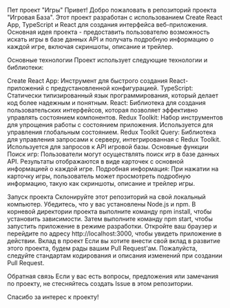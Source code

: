 Пет проект "Игры"
Привет! Добро пожаловать в репозиторий проекта "Игровая База". Этот проект разработан с использованием Create React App, TypeScript и React для создания интерфейса веб-приложения. Основная идея проекта - предоставить пользователю возможность искать игры в базе данных API и получать подробную информацию о каждой игре, включая скриншоты, описание и трейлер.

Основные технологии
Проект использует следующие технологии и библиотеки:

Create React App: Инструмент для быстрого создания React-приложений с предустановленной конфигурацией.
TypeScript: Статически типизированный язык программирования, который делает код более надежным и понятным.
React: Библиотека для создания пользовательских интерфейсов, которая позволяет эффективно управлять состоянием компонентов.
Redux Toolkit: Набор инструментов для упрощения работы с состоянием приложения. Используется для управления глобальным состоянием.
Redux Toolkit Query: Библиотека для управления запросами к серверу, интегрированная с Redux Toolkit. Используется для запросов к API игровой базы.
Основные функции
Поиск игр: Пользователи могут осуществлять поиск игр в базе данных API. Результаты отображаются в виде карточек с основной информацией о каждой игре.
Подробная информация: При нажатии на карточку игры, пользователь может просмотреть подробную информацию, такую как скриншоты, описание и трейлер игры.

Запуск проекта
Склонируйте этот репозиторий на свой локальный компьютер.
Убедитесь, что у вас установлены Node.js и npm.
В корневой директории проекта выполните команду npm install, чтобы установить зависимости.
Затем выполните команду npm start, чтобы запустить приложение в режиме разработки.
Откройте ваш браузер и перейдите по адресу http://localhost:3000, чтобы увидеть приложение в действии.
Вклад в проект
Если вы хотите внести свой вклад в развитие этого проекта, будем рады вашим Pull Request'ам. Пожалуйста, следуйте стандартам кодирования и описания изменений при создании Pull Request.

Обратная связь
Если у вас есть вопросы, предложения или замечания по проекту, не стесняйтесь создать Issue в этом репозитории.

Спасибо за интерес к проекту!
